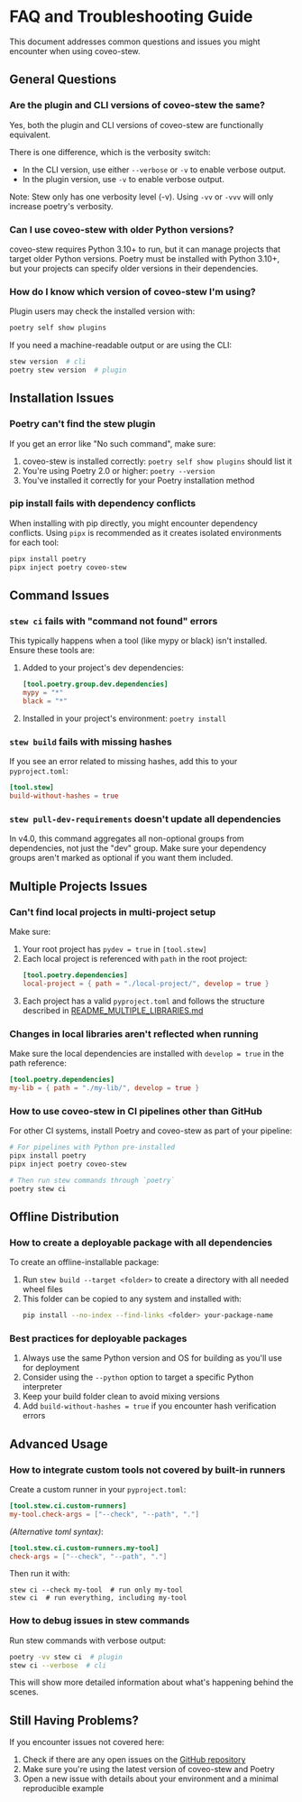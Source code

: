 # FAQ and Troubleshooting Guide

This document addresses common questions and issues you might encounter when using coveo-stew.

## General Questions

### Are the plugin and CLI versions of coveo-stew the same?

Yes, both the plugin and CLI versions of coveo-stew are functionally equivalent.

There is one difference, which is the verbosity switch:
- In the CLI version, use either `--verbose` or `-v` to enable verbose output.
- In the plugin version, use `-v` to enable verbose output.

Note: Stew only has one verbosity level (-v). Using `-vv` or `-vvv` will only increase poetry's verbosity.


### Can I use coveo-stew with older Python versions?

coveo-stew requires Python 3.10+ to run, but it can manage projects that target older Python versions. Poetry must be installed with Python 3.10+, but your projects can specify older versions in their dependencies.

### How do I know which version of coveo-stew I'm using?

Plugin users may check the installed version with:

```bash
poetry self show plugins
```

If you need a machine-readable output or are using the CLI:

```bash
stew version  # cli
poetry stew version  # plugin
```


## Installation Issues

### Poetry can't find the stew plugin

If you get an error like "No such command", make sure:

1. coveo-stew is installed correctly: `poetry self show plugins` should list it
2. You're using Poetry 2.0 or higher: `poetry --version`
3. You've installed it correctly for your Poetry installation method

### pip install fails with dependency conflicts

When installing with pip directly, you might encounter dependency conflicts. Using `pipx` is recommended as it creates isolated environments for each tool:

```bash
pipx install poetry
pipx inject poetry coveo-stew
```

## Command Issues

### `stew ci` fails with "command not found" errors

This typically happens when a tool (like mypy or black) isn't installed. Ensure these tools are:

1. Added to your project's dev dependencies:
   ```toml
   [tool.poetry.group.dev.dependencies]
   mypy = "*"
   black = "*"
   ```
2. Installed in your project's environment: `poetry install`

### `stew build` fails with missing hashes

If you see an error related to missing hashes, add this to your `pyproject.toml`:

```toml
[tool.stew]
build-without-hashes = true
```

### `stew pull-dev-requirements` doesn't update all dependencies

In v4.0, this command aggregates all non-optional groups from dependencies, not just the "dev" group. Make sure your dependency groups aren't marked as optional if you want them included.

## Multiple Projects Issues

### Can't find local projects in multi-project setup

Make sure:

1. Your root project has `pydev = true` in `[tool.stew]`
2. Each local project is referenced with `path` in the root project:
   ```toml
   [tool.poetry.dependencies]
   local-project = { path = "./local-project/", develop = true }
   ```
3. Each project has a valid `pyproject.toml` and follows the structure described in [README_MULTIPLE_LIBRARIES.md](./README_MULTIPLE_LIBRARIES.md)

### Changes in local libraries aren't reflected when running

Make sure the local dependencies are installed with `develop = true` in the path reference:

```toml
[tool.poetry.dependencies]
my-lib = { path = "./my-lib/", develop = true }
```

### How to use coveo-stew in CI pipelines other than GitHub

For other CI systems, install Poetry and coveo-stew as part of your pipeline:

```bash
# For pipelines with Python pre-installed
pipx install poetry
pipx inject poetry coveo-stew

# Then run stew commands through `poetry`
poetry stew ci
```

## Offline Distribution

### How to create a deployable package with all dependencies

To create an offline-installable package:

1. Run `stew build --target <folder>` to create a directory with all needed wheel files
2. This folder can be copied to any system and installed with:
   ```bash
   pip install --no-index --find-links <folder> your-package-name
   ```

### Best practices for deployable packages

1. Always use the same Python version and OS for building as you'll use for deployment
2. Consider using the `--python` option to target a specific Python interpreter
3. Keep your build folder clean to avoid mixing versions
4. Add `build-without-hashes = true` if you encounter hash verification errors

## Advanced Usage

### How to integrate custom tools not covered by built-in runners

Create a custom runner in your `pyproject.toml`:

```toml
[tool.stew.ci.custom-runners]
my-tool.check-args = ["--check", "--path", "."]
```

_(Alternative toml syntax)_:

```toml
[tool.stew.ci.custom-runners.my-tool]
check-args = ["--check", "--path", "."]
```

Then run it with:
```
stew ci --check my-tool  # run only my-tool
stew ci  # run everything, including my-tool
```

### How to debug issues in stew commands

Run stew commands with verbose output:

```bash
poetry -vv stew ci  # plugin
stew ci --verbose  # cli
```

This will show more detailed information about what's happening behind the scenes.

## Still Having Problems?

If you encounter issues not covered here:

1. Check if there are any open issues on the [GitHub repository](https://github.com/coveo/stew/issues)
2. Make sure you're using the latest version of coveo-stew and Poetry
3. Open a new issue with details about your environment and a minimal reproducible example
